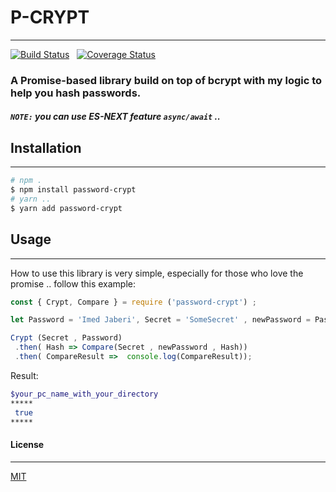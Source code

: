 # P-CRYPT 
---

[![Build Status](https://travis-ci.org/3imed-jaberi/p-crypt.svg?branch=master)](https://travis-ci.org/3imed-jaberi/p-crypt) &nbsp; [![Coverage Status](https://coveralls.io/repos/github/3imed-jaberi/p-crypt/badge.svg?branch=master)](https://coveralls.io/github/3imed-jaberi/p-crypt?branch=master)

### A Promise-based library build on top of bcrypt with my logic to help you hash passwords.

##### **`NOTE:`** you can use ES-NEXT feature `async/await` ..

## Installation 
---

```bash
# npm .
$ npm install password-crypt
# yarn ..
$ yarn add password-crypt
```


## Usage 
---
How to use this library is very simple, especially for those who love the promise .. follow this example: 

```javascript
const { Crypt, Compare } = require ('password-crypt') ;

let Password = 'Imed Jaberi', Secret = 'SomeSecret' , newPassword = Password;

Crypt (Secret , Password)
 .then( Hash => Compare(Secret , newPassword , Hash))
 .then( CompareResult =>  console.log(CompareResult));
```

Result: 

```bash
$your_pc_name_with_your_directory
*****
 true
*****
```


#### License
---
[MIT](LICENSE) 